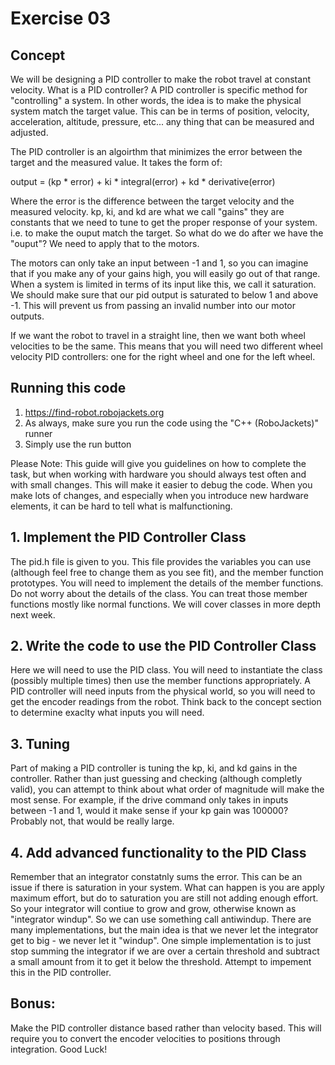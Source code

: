 # Exercise 03

## Concept

We will be designing a PID controller to make the robot travel at constant velocity. What is a PID controller? A PID controller is specific method for "controlling" a system. In other words, the idea is to make the physical system match the target value. This can be in terms of position, velocity, acceleration, altitude, pressure, etc... any thing that can be measured and adjusted. 

The PID controller is an algoirthm that minimizes the error between the target and the measured value. It takes the form of:

output = (kp * error) + ki * integral(error) + kd * derivative(error)

Where the error is the difference between the target velocity and the measured velocity. kp, ki, and kd are what we call "gains" they are constants that we need to tune to get the proper response of your system. i.e. to make the ouput match the target. So what do we do after we have the "ouput"? We need to apply that to the motors. 

The motors can only take an input between -1 and 1, so you can imagine that if you make any of your gains high, you will easily go out of that range. When a system is limited in terms of its input like this, we call it saturation. We should make sure that our pid output is saturated to below 1 and above -1. This will prevent us from passing an invalid number into our motor outputs.

If we want the robot to travel in a straight line, then we want both wheel velocities to be the same. This means that you will need two different wheel velocity PID controllers: one for the right wheel and one for the left wheel.

## Running this code

1. https://find-robot.robojackets.org
1. As always, make sure you run the code using the "C++ (RoboJackets)" runner
1. Simply use the run button

Please Note:
This guide will give you guidelines on how to complete the task, but when working with hardware you should always test often and with small changes. This will make it easier to debug the code. When you make lots of changes, and especially when you introduce new hardware elements, it can be hard to tell what is malfunctioning.

## 1. Implement the PID Controller Class

The pid.h file is given to you. This file provides the variables you can use (although feel free to change them as you see fit), and the member function prototypes. You will need to implement the details of the member functions. Do not worry about the details of the class. You can treat those member functions mostly like normal functions. We will cover classes in more depth next week.

## 2. Write the code to use the PID Controller Class

Here we will need to use the PID class. You will need to instantiate the class (possibly multiple times) then use the member functions appropriately. A PID controller will need inputs from the physical world, so you will need to get the encoder readings from the robot. Think back to the concept section to determine exaclty what inputs you will need.

## 3. Tuning

Part of making a PID controller is tuning the kp, ki, and kd gains in the controller. Rather than just guessing and checking (although completly valid), you can attempt to think about what order of magnitude will make the most sense. For example, if the drive command only takes in inputs between -1 and 1, would it make sense if your kp gain was 100000? Probably not, that would be really large.

## 4. Add advanced functionality to the PID Class

Remember that an integrator constatnly sums the error. This can be an issue if there is saturation in your system. What can happen is you are apply maximum effort, but do to saturation you are still not adding enough effort. So your integrator will contiue to grow and grow, otherwise known as "integrator windup". So we can use something call antiwindup. There are many implementations, but the main idea is that we never let the integrator get to big - we never let it "windup". One simple implementation is to just stop summing the integrator if we are over a certain threshold and subtract a small amount from it to get it below the threshold. Attempt to impement this in the PID controller.

## Bonus:

Make the PID controller distance based rather than velocity based. This will require you to convert the encoder velocities to positions through integration. Good Luck!
